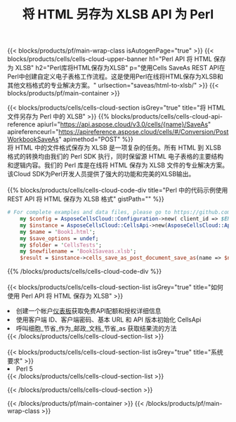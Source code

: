 ﻿---
title: 将 HTML 另存为 XLSB API 为 Perl
description: 使用Aspose.Cells Cloud SDK for Perl将HTML格式文件保存为XLSB格式文件。
url: /zh/perl/saveas/html-to-xlsb/
---
{{< blocks/products/pf/main-wrap-class isAutogenPage="true" >}}
{{< blocks/products/cells/cells-cloud-upper-banner h1="Perl API 将 HTML 保存为 XLSB" h2="Perl库将HTML保存为XLSB" p="使用Cells SaveAs REST API在Perl中创建自定义电子表格工作流程。这是使用Perl在线将HTML保存为XLSB和其他文档格式的专业解决方案。" urlsection="saveas/html-to-xlsb/" >}}
{{< blocks/products/pf/main-container >}}

{{< blocks/products/cells/cells-cloud-section isGrey="true" title="将 HTML 文件另存为 Perl 中的 XLSB" >}}
{{% blocks/products/cells/cells-cloud-api-reference apiurl="https://api.aspose.cloud/v3.0/cells/{name}/SaveAs" apireferenceurl="https://apireference.aspose.cloud/cells/#/Conversion/PostWorkbookSaveAs" apimethod="POST" %}}
<br/>
将 HTML 中的文件格式保存为 XLSB 是一项复杂的任务。所有 HTML 到 XLSB 格式的转换均由我们的 Perl SDK 执行，同时保留源 HTML 电子表格的主要结构和逻辑内容。我们的 Perl 库是在线将 HTML 保存为 XLSB 文件的专业解决方案。该Cloud SDK为Perl开发人员提供了强大的功能和完美的XLSB输出。
<br/>
<br/>
{{% blocks/products/cells/cells-cloud-code-div title="Perl 中的代码示例使用 REST API 将 HTML 保存为 XLSB 格式" gistPath="" %}}
  
```perl
# For complete examples and data files, please go to https://github.com/aspose-cells-cloud/aspose-cells-cloud-perl/
    my $config = AsposeCellsCloud::Configuration->new( client_id => $ENV{'ProductClientId'}, client_secret => $ENV{'ProductClientSecret'});
    my $instance = AsposeCellsCloud::CellsApi->new(AsposeCellsCloud::ApiClient->new( $config));
    my $name = 'Book1.html';
    my $save_options = undef;
    my $folder = 'CellsTests';
    my $newfilename = 'Book1Saveas.xlsb';
    $result = $instance->cells_save_as_post_document_save_as(name => $name,save_options => $save_options, newfilename => $newfilename, folder => $folder);
```
  
{{% /blocks/products/cells/cells-cloud-code-div %}}
<br/>
<br/>
{{< blocks/products/cells/cells-cloud-section-list isGrey="true" title="如何使用 Perl API 将 HTML 保存为 XLSB" >}}
<li>创建一个帐户<a href="https://dashboard.aspose.cloud/">仪表板</a>获取免费API配额和授权详细信息</li>
<li>使用客户端 ID、客户端密码、基本 URL 和 API 版本初始化 CellsApi</li>
<li>呼叫细胞_节省_作为_邮政_文档_节省_as 获取结果流的方法</li>
{{< /blocks/products/cells/cells-cloud-section-list >}}
<br/>
<br/>
{{< blocks/products/cells/cells-cloud-section-list isGrey="true" title="系统要求" >}}
<li>Perl 5</li>
{{< /blocks/products/cells/cells-cloud-section-list >}}

{{< /blocks/products/cells/cells-cloud-section >}}

{{< /blocks/products/pf/main-container >}}
{{< /blocks/products/pf/main-wrap-class >}}
